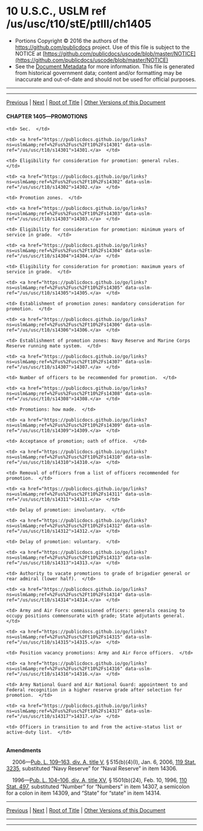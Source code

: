 ---
---

# 10 U.S.C., USLM ref /us/usc/t10/stE/ptIII/ch1405

* Portions Copyright © 2016 the authors of the https://github.com/publicdocs project.
  Use of this file is subject to the NOTICE at [https://github.com/publicdocs/uscode/blob/master/NOTICE](https://github.com/publicdocs/uscode/blob/master/NOTICE)
* See the [Document Metadata](././../../../../../..//README.md) for more information.
  This file is generated from historical government data; content and/or formatting may be inaccurate and out-of-date and should not be used for official purposes.

----------
----------

[Previous](./../../../../../..//us/usc/t10/stE/ptIII/ch1403/m__us_usc_t10_s14112.md) | [Next](./../../../../../..//us/usc/t10/stE/ptIII/ch1405/m__us_usc_t10_s14301.md) | [Root of Title](./../../../../../../) | [Other Versions of this Document](https://publicdocs.github.io/go/links?ns=uslm&ref=%2Fus%2Fusc%2Ft10%2FstE%2FptIII%2Fch1405)

#### CHAPTER 1405—PROMOTIONS

<table>

  <tr>

    <td> Sec.  </td>

  </tr>

  <tr>

    <td> <a href="https://publicdocs.github.io/go/links?ns=uslm&amp;ref=%2Fus%2Fusc%2Ft10%2Fs14301" data-uslm-ref="/us/usc/t10/s14301">14301.</a>  </td>

    <td> Eligibility for consideration for promotion: general rules.  </td>

  </tr>

  <tr>

    <td> <a href="https://publicdocs.github.io/go/links?ns=uslm&amp;ref=%2Fus%2Fusc%2Ft10%2Fs14302" data-uslm-ref="/us/usc/t10/s14302">14302.</a>  </td>

    <td> Promotion zones.  </td>

  </tr>

  <tr>

    <td> <a href="https://publicdocs.github.io/go/links?ns=uslm&amp;ref=%2Fus%2Fusc%2Ft10%2Fs14303" data-uslm-ref="/us/usc/t10/s14303">14303.</a>  </td>

    <td> Eligibility for consideration for promotion: minimum years of service in grade.  </td>

  </tr>

  <tr>

    <td> <a href="https://publicdocs.github.io/go/links?ns=uslm&amp;ref=%2Fus%2Fusc%2Ft10%2Fs14304" data-uslm-ref="/us/usc/t10/s14304">14304.</a>  </td>

    <td> Eligibility for consideration for promotion: maximum years of service in grade.  </td>

  </tr>

  <tr>

    <td> <a href="https://publicdocs.github.io/go/links?ns=uslm&amp;ref=%2Fus%2Fusc%2Ft10%2Fs14305" data-uslm-ref="/us/usc/t10/s14305">14305.</a>  </td>

    <td> Establishment of promotion zones: mandatory consideration for promotion.  </td>

  </tr>

  <tr>

    <td> <a href="https://publicdocs.github.io/go/links?ns=uslm&amp;ref=%2Fus%2Fusc%2Ft10%2Fs14306" data-uslm-ref="/us/usc/t10/s14306">14306.</a>  </td>

    <td> Establishment of promotion zones: Navy Reserve and Marine Corps Reserve running mate system.  </td>

  </tr>

  <tr>

    <td> <a href="https://publicdocs.github.io/go/links?ns=uslm&amp;ref=%2Fus%2Fusc%2Ft10%2Fs14307" data-uslm-ref="/us/usc/t10/s14307">14307.</a>  </td>

    <td> Number of officers to be recommended for promotion.  </td>

  </tr>

  <tr>

    <td> <a href="https://publicdocs.github.io/go/links?ns=uslm&amp;ref=%2Fus%2Fusc%2Ft10%2Fs14308" data-uslm-ref="/us/usc/t10/s14308">14308.</a>  </td>

    <td> Promotions: how made.  </td>

  </tr>

  <tr>

    <td> <a href="https://publicdocs.github.io/go/links?ns=uslm&amp;ref=%2Fus%2Fusc%2Ft10%2Fs14309" data-uslm-ref="/us/usc/t10/s14309">14309.</a>  </td>

    <td> Acceptance of promotion; oath of office.  </td>

  </tr>

  <tr>

    <td> <a href="https://publicdocs.github.io/go/links?ns=uslm&amp;ref=%2Fus%2Fusc%2Ft10%2Fs14310" data-uslm-ref="/us/usc/t10/s14310">14310.</a>  </td>

    <td> Removal of officers from a list of officers recommended for promotion.  </td>

  </tr>

  <tr>

    <td> <a href="https://publicdocs.github.io/go/links?ns=uslm&amp;ref=%2Fus%2Fusc%2Ft10%2Fs14311" data-uslm-ref="/us/usc/t10/s14311">14311.</a>  </td>

    <td> Delay of promotion: involuntary.  </td>

  </tr>

  <tr>

    <td> <a href="https://publicdocs.github.io/go/links?ns=uslm&amp;ref=%2Fus%2Fusc%2Ft10%2Fs14312" data-uslm-ref="/us/usc/t10/s14312">14312.</a>  </td>

    <td> Delay of promotion: voluntary.  </td>

  </tr>

  <tr>

    <td> <a href="https://publicdocs.github.io/go/links?ns=uslm&amp;ref=%2Fus%2Fusc%2Ft10%2Fs14313" data-uslm-ref="/us/usc/t10/s14313">14313.</a>  </td>

    <td> Authority to vacate promotions to grade of brigadier general or rear admiral (lower half).  </td>

  </tr>

  <tr>

    <td> <a href="https://publicdocs.github.io/go/links?ns=uslm&amp;ref=%2Fus%2Fusc%2Ft10%2Fs14314" data-uslm-ref="/us/usc/t10/s14314">14314.</a>  </td>

    <td> Army and Air Force commissioned officers: generals ceasing to occupy positions commensurate with grade; State adjutants general.  </td>

  </tr>

  <tr>

    <td> <a href="https://publicdocs.github.io/go/links?ns=uslm&amp;ref=%2Fus%2Fusc%2Ft10%2Fs14315" data-uslm-ref="/us/usc/t10/s14315">14315.</a>  </td>

    <td> Position vacancy promotions: Army and Air Force officers.  </td>

  </tr>

  <tr>

    <td> <a href="https://publicdocs.github.io/go/links?ns=uslm&amp;ref=%2Fus%2Fusc%2Ft10%2Fs14316" data-uslm-ref="/us/usc/t10/s14316">14316.</a>  </td>

    <td> Army National Guard and Air National Guard: appointment to and Federal recognition in a higher reserve grade after selection for promotion.  </td>

  </tr>

  <tr>

    <td> <a href="https://publicdocs.github.io/go/links?ns=uslm&amp;ref=%2Fus%2Fusc%2Ft10%2Fs14317" data-uslm-ref="/us/usc/t10/s14317">14317.</a>  </td>

    <td> Officers in transition to and from the active-status list or active-duty list.  </td>

  </tr>

</table>

 __Amendments__ 

    2006—[Pub. L. 109–163, div. A, title V][/us/pl/109/163/dA/tV], § 515(b)(4)(I), Jan. 6, 2006, [119 Stat. 3235][/us/stat/119/3235], substituted “Navy Reserve” for “Naval Reserve” in item 14306.

    1996—[Pub. L. 104–106, div. A, title XV][/us/pl/104/106/dA/tXV], § 1501(b)(24), Feb. 10, 1996, [110 Stat. 497][/us/stat/110/497], substituted “Number” for “Numbers” in item 14307, a semicolon for a colon in item 14309, and “State” for “state” in item 14314.

----------

[Previous](./../../../../../..//us/usc/t10/stE/ptIII/ch1403/m__us_usc_t10_s14112.md) | [Next](./../../../../../..//us/usc/t10/stE/ptIII/ch1405/m__us_usc_t10_s14301.md) | [Root of Title](./../../../../../../) | [Other Versions of this Document](https://publicdocs.github.io/go/links?ns=uslm&ref=%2Fus%2Fusc%2Ft10%2FstE%2FptIII%2Fch1405)

----------
----------

[/us/pl/109/163/dA/tV]: https://publicdocs.github.io/go/links?ns=uslm&ref=%2Fus%2Fpl%2F109%2F163%2FdA%2FtV
[/us/stat/119/3235]: https://publicdocs.github.io/go/links?ns=uslm&ref=%2Fus%2Fstat%2F119%2F3235
[/us/pl/104/106/dA/tXV]: https://publicdocs.github.io/go/links?ns=uslm&ref=%2Fus%2Fpl%2F104%2F106%2FdA%2FtXV
[/us/stat/110/497]: https://publicdocs.github.io/go/links?ns=uslm&ref=%2Fus%2Fstat%2F110%2F497


